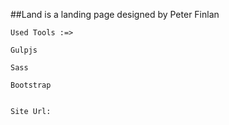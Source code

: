 ##Land is a landing page designed by Peter Finlan



```
Used Tools :=>

Gulpjs

Sass 

Bootstrap


Site Url:


```